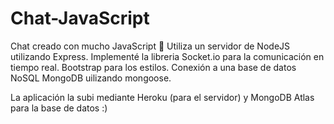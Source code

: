 # Chat-JavaScript

Chat creado con mucho JavaScript 💛 Utiliza un servidor de NodeJS utilizando Express. 
Implementé la libreria Socket.io para la comunicación en tiempo real. 
Bootstrap para los estilos.
Conexión a una base de datos NoSQL MongoDB uilizando mongoose.

La aplicación la subi mediante Heroku (para el servidor) y MongoDB Atlas para la base de datos :)
